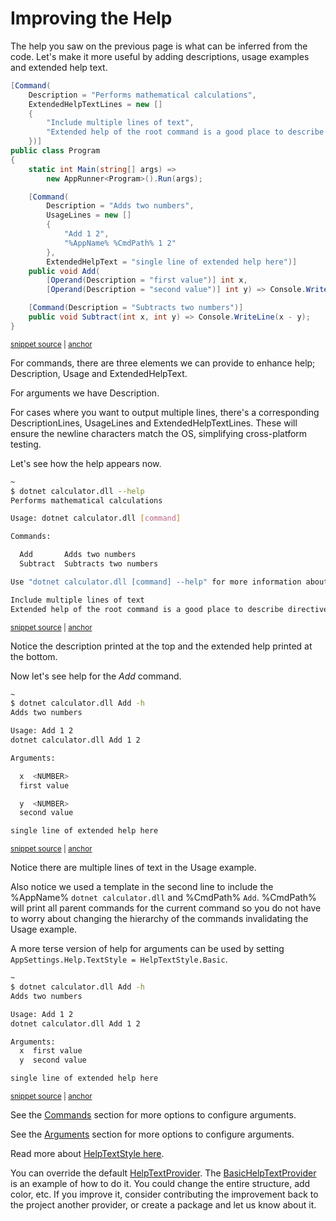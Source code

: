 # Improving the Help

The help you saw on the previous page is what can be inferred from the code. 
Let's make it more useful by adding descriptions, usage examples and extended help text.

<!-- snippet: getting-started-300-calculator -->
<a id='snippet-getting-started-300-calculator'></a>
```c#
[Command(
    Description = "Performs mathematical calculations",
    ExtendedHelpTextLines = new []
    {
        "Include multiple lines of text",
        "Extended help of the root command is a good place to describe directives for the app"
    })]
public class Program
{
    static int Main(string[] args) =>
        new AppRunner<Program>().Run(args);

    [Command(
        Description = "Adds two numbers",
        UsageLines = new []
        {
            "Add 1 2",
            "%AppName% %CmdPath% 1 2"
        },
        ExtendedHelpText = "single line of extended help here")]
    public void Add(
        [Operand(Description = "first value")] int x,
        [Operand(Description = "second value")] int y) => Console.WriteLine(x + y);

    [Command(Description = "Subtracts two numbers")]
    public void Subtract(int x, int y) => Console.WriteLine(x - y);
}
```
<sup><a href='https://github.com/bilal-fazlani/commanddotnet/blob/master/CommandDotNet.DocExamples/GettingStarted/GettingStarted_300_Help.cs#L12-L40' title='Snippet source file'>snippet source</a> | <a href='#snippet-getting-started-300-calculator' title='Start of snippet'>anchor</a></sup>
<!-- endSnippet -->

For commands, there are three elements we can provide to enhance help; Description, Usage and ExtendedHelpText.

For arguments we have Description.

For cases where you want to output multiple lines, there's a corresponding DescriptionLines, UsageLines and ExtendedHelpTextLines. 
These will ensure the newline characters match the OS, simplifying cross-platform testing.

Let's see how the help appears now.

<!-- snippet: getting-started-300-calculator-help -->
<a id='snippet-getting-started-300-calculator-help'></a>
```bash
~
$ dotnet calculator.dll --help
Performs mathematical calculations

Usage: dotnet calculator.dll [command]

Commands:

  Add       Adds two numbers
  Subtract  Subtracts two numbers

Use "dotnet calculator.dll [command] --help" for more information about a command.

Include multiple lines of text
Extended help of the root command is a good place to describe directives for the app
```
<sup><a href='https://github.com/bilal-fazlani/commanddotnet/blob/master/CommandDotNet.DocExamples/BashSnippets/getting-started-300-calculator-help.bash#L1-L17' title='Snippet source file'>snippet source</a> | <a href='#snippet-getting-started-300-calculator-help' title='Start of snippet'>anchor</a></sup>
<!-- endSnippet -->

Notice the description printed at the top and the extended help printed at the bottom.

Now let's see help for the _Add_ command.

<!-- snippet: getting-started-300-calculator-add-help -->
<a id='snippet-getting-started-300-calculator-add-help'></a>
```bash
~
$ dotnet calculator.dll Add -h
Adds two numbers

Usage: Add 1 2
dotnet calculator.dll Add 1 2

Arguments:

  x  <NUMBER>
  first value

  y  <NUMBER>
  second value

single line of extended help here
```
<sup><a href='https://github.com/bilal-fazlani/commanddotnet/blob/master/CommandDotNet.DocExamples/BashSnippets/getting-started-300-calculator-add-help.bash#L1-L18' title='Snippet source file'>snippet source</a> | <a href='#snippet-getting-started-300-calculator-add-help' title='Start of snippet'>anchor</a></sup>
<!-- endSnippet -->

Notice there are multiple lines of text in the Usage example. 

Also notice we used a template in the second line to include the %AppName% `dotnet calculator.dll` and %CmdPath% `Add`. %CmdPath% will print all parent commands for the current command so you do not have to worry about changing the hierarchy of the commands invalidating the Usage example.

A more terse version of help for arguments can be used by setting `AppSettings.Help.TextStyle = HelpTextStyle.Basic`.

<!-- snippet: getting-started-300-calculator-add-basic-help -->
<a id='snippet-getting-started-300-calculator-add-basic-help'></a>
```bash
~
$ dotnet calculator.dll Add -h
Adds two numbers

Usage: Add 1 2
dotnet calculator.dll Add 1 2

Arguments:
  x  first value
  y  second value

single line of extended help here
```
<sup><a href='https://github.com/bilal-fazlani/commanddotnet/blob/master/CommandDotNet.DocExamples/BashSnippets/getting-started-300-calculator-add-basic-help.bash#L1-L14' title='Snippet source file'>snippet source</a> | <a href='#snippet-getting-started-300-calculator-add-basic-help' title='Start of snippet'>anchor</a></sup>
<!-- endSnippet -->

See the [Commands](../Commands/commands.md) section for more options to configure arguments.

See the [Arguments](../Arguments/arguments.md) section for more options to configure arguments.

Read more about [HelpTextStyle here](../Help/help.md#textstyle). 

You can override the default [HelpTextProvider](https://github.com/bilal-fazlani/commanddotnet/blob/master/CommandDotNet/Help/HelpTextProvider.cs).  The [BasicHelpTextProvider](https://github.com/bilal-fazlani/commanddotnet/blob/master/CommandDotNet/Help/BasicHelpTextProvider.cs) is an example of how to do it. You could change the entire structure, add color, etc. If you improve it, consider contributing the improvement back to the project another provider, or create a package and let us know about it.

